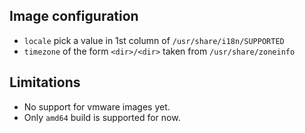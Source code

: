 



## Image configuration

* `locale` pick a value in 1st column of `/usr/share/i18n/SUPPORTED`
* `timezone` of the form `<dir>/<dir>` taken from `/usr/share/zoneinfo`



## Limitations

* No support for vmware images yet.
* Only `amd64` build is supported for now.
